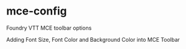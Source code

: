 # mce-config
Foundry VTT MCE toolbar options

Adding Font Size, Font Color and Background Color into MCE Toolbar
